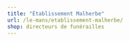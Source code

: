 ```yaml
---
title: "Établissement Malherbe"
url: /le-mans/etablissement-malherbe/
shop: directeurs de funérailles
---
```

